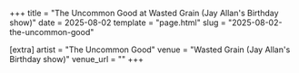 +++
title = "The Uncommon Good at Wasted Grain (Jay Allan's Birthday show)"
date = 2025-08-02
template = "page.html"
slug = "2025-08-02-the-uncommon-good"

[extra]
artist = "The Uncommon Good"
venue = "Wasted Grain (Jay Allan's Birthday show)"
venue_url = ""
+++
